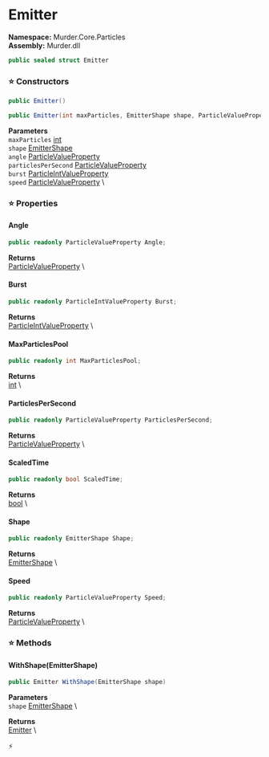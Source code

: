 # Emitter

**Namespace:** Murder.Core.Particles \
**Assembly:** Murder.dll

```csharp
public sealed struct Emitter
```

### ⭐ Constructors
```csharp
public Emitter()
```

```csharp
public Emitter(int maxParticles, EmitterShape shape, ParticleValueProperty angle, ParticleValueProperty particlesPerSecond, ParticleIntValueProperty burst, ParticleValueProperty speed)
```

**Parameters** \
`maxParticles` [int](https://learn.microsoft.com/en-us/dotnet/api/System.Int32?view=net-7.0) \
`shape` [EmitterShape](../../../Murder/Core/Particles/EmitterShape.html) \
`angle` [ParticleValueProperty](../../../Murder/Core/Particles/ParticleValueProperty.html) \
`particlesPerSecond` [ParticleValueProperty](../../../Murder/Core/Particles/ParticleValueProperty.html) \
`burst` [ParticleIntValueProperty](../../../Murder/Core/Particles/ParticleIntValueProperty.html) \
`speed` [ParticleValueProperty](../../../Murder/Core/Particles/ParticleValueProperty.html) \

### ⭐ Properties
#### Angle
```csharp
public readonly ParticleValueProperty Angle;
```

**Returns** \
[ParticleValueProperty](../../../Murder/Core/Particles/ParticleValueProperty.html) \
#### Burst
```csharp
public readonly ParticleIntValueProperty Burst;
```

**Returns** \
[ParticleIntValueProperty](../../../Murder/Core/Particles/ParticleIntValueProperty.html) \
#### MaxParticlesPool
```csharp
public readonly int MaxParticlesPool;
```

**Returns** \
[int](https://learn.microsoft.com/en-us/dotnet/api/System.Int32?view=net-7.0) \
#### ParticlesPerSecond
```csharp
public readonly ParticleValueProperty ParticlesPerSecond;
```

**Returns** \
[ParticleValueProperty](../../../Murder/Core/Particles/ParticleValueProperty.html) \
#### ScaledTime
```csharp
public readonly bool ScaledTime;
```

**Returns** \
[bool](https://learn.microsoft.com/en-us/dotnet/api/System.Boolean?view=net-7.0) \
#### Shape
```csharp
public readonly EmitterShape Shape;
```

**Returns** \
[EmitterShape](../../../Murder/Core/Particles/EmitterShape.html) \
#### Speed
```csharp
public readonly ParticleValueProperty Speed;
```

**Returns** \
[ParticleValueProperty](../../../Murder/Core/Particles/ParticleValueProperty.html) \
### ⭐ Methods
#### WithShape(EmitterShape)
```csharp
public Emitter WithShape(EmitterShape shape)
```

**Parameters** \
`shape` [EmitterShape](../../../Murder/Core/Particles/EmitterShape.html) \

**Returns** \
[Emitter](../../../Murder/Core/Particles/Emitter.html) \



⚡